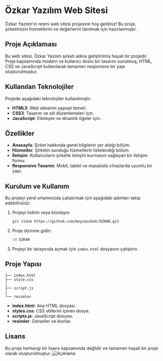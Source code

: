 # Özkar Yazılım Web Sitesi

Özkar Yazılım'ın resmi web sitesi projesine hoş geldiniz! Bu proje, şirketimizin hizmetlerini ve değerlerini tanıtmak için hazırlanmıştır.

## Proje Açıklaması
Bu web sitesi, Özkar Yazılım şirketi adına geliştirilmiş hayali bir projedir. Proje kapsamında modern ve kullanıcı dostu bir tasarım sunulmuş, HTML, CSS ve JavaScript kullanılarak tamamen responsive bir yapı oluşturulmuştur.

## Kullanılan Teknolojiler
Projede aşağıdaki teknolojiler kullanılmıştır:

- **HTML5**: Web sitesinin yapısal temeli.
- **CSS3**: Tasarım ve stil düzenlemeleri için.
- **JavaScript**: Etkileşim ve dinamik öğeler için.

## Özellikler
- **Anasayfa**: Şirket hakkında genel bilgilerin yer aldığı bölüm.
- **Hizmetler**: Şirketin sunduğu hizmetlerin listelendiği bölüm.
- **İletişim**: Kullanıcıların şirketle iletişim kurmasını sağlayan bir iletişim formu.
- **Responsive Tasarım**: Mobil, tablet ve masaüstü cihazlarda uyumlu bir yapı.

## Kurulum ve Kullanım
Bu projeyi yerel ortamınızda çalıştırmak için aşağıdaki adımları takip edebilirsiniz:

1. Projeyi indirin veya klonlayın:
   ```bash
   git clone https://github.com/beyzaozbek/OZKAR.git
   ```

2. Proje dizinine gidin:
   ```bash
   cd OZKAR
   ```

3. Projeyi bir tarayıcıda açmak için `index.html` dosyasını çalıştırın.

## Proje Yapısı
```plaintext
├── index.html
├── style.css
│   
├── script.js
│ 
└── resimler  
```
- **index.html**: Ana HTML dosyası.
- **styles.css**: CSS stillerini içeren dosya.
- **scripts.js**: JavaScript dosyası.
- **resimler**: Görseller ve ikonlar.

## Lisans
Bu proje herhangi bir lisans kapsamında değildir ve tamamen hayali bir proje olarak oluşturulmuştur.
![Açıklama](https://github.com/beyzaozbek/Ozkar/raw/main/ozkar.png)
